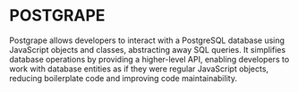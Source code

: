 # POSTGRAPE

Postgrape allows developers to interact with a PostgreSQL database using JavaScript objects and classes, abstracting away SQL queries. It simplifies database operations by providing a higher-level API, enabling developers to work with database entities as if they were regular JavaScript objects, reducing boilerplate code and improving code maintainability.
